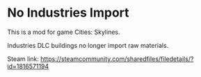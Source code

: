 # No Industries Import

This is a mod for game Cities: Skylines.

Industries DLC buildings no longer import raw materials.

Steam link:
https://steamcommunity.com/sharedfiles/filedetails/?id=1816571194
